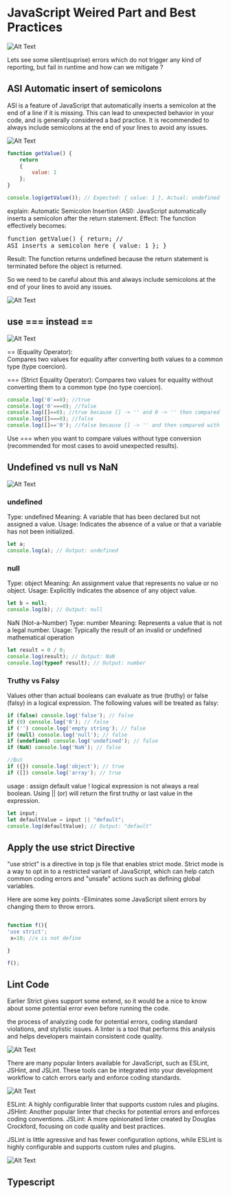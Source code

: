 # JavaScript Weired Part and Best Practices #

![Alt Text](asset/err.gif)

Lets see some silent(suprise) errors which  do not trigger any kind of reporting, but fail in runtime and how can we mitigate ?

## ASI Automatic insert of semicolons ##

ASI is a feature of JavaScript that automatically inserts a semicolon at the end of a line if it is missing. This can lead to unexpected behavior in your code, and is generally considered a bad practice. 
It is recommended to always include semicolons at the end of your lines to avoid any issues.

![Alt Text](asset/semi.webp)

``` javascript repl+
function getValue() {
    return
    {
        value: 1
    };
}

console.log(getValue()); // Expected: { value: 1 }, Actual: undefined
```

explain:
Automatic Semicolon Insertion (ASI): JavaScript automatically inserts a semicolon after the return statement.
Effect: The function effectively becomes:<pre>function getValue() { return; // ASI inserts a semicolon here { value: 1 }; } </pre>
Result: The function returns undefined because the return statement is terminated before the object is returned.

So we need to be careful about this and always include semicolons at the end of your lines to avoid any issues.

![Alt Text](asset/semicolon.jpg)

## use === instead == ##

![Alt Text](asset/equal.png)

== (Equality Operator):  
Compares two values for equality after converting both values to a common type (type coercion).

=== (Strict Equality Operator):
Compares two values for equality without converting them to a common type (no type coercion).

``` javascript repl+
console.log('0'==0); //true
console.log('0'===0); //false
console.log([]==0); //true because [] -> '' and 0 -> '' then compared
console.log([]===0); //false
console.log([]=='0'); //false because [] -> '' and then compared with '0'

```

Use === when you want to compare values without type conversion (recommended for most cases to avoid unexpected results).


## Undefined vs null vs NaN  ##

![Alt Text](asset/NaN.png)

### undefined ###
Type: undefined
Meaning: A variable that has been declared but not assigned a value.
Usage: Indicates the absence of a value or that a variable has not been initialized.

``` javascript repl+
let a;
console.log(a); // Output: undefined

```

### null ###
Type: object
Meaning: An assignment value that represents no value or no object.
Usage: Explicitly indicates the absence of any object value.

``` javascript repl+
let b = null;
console.log(b); // Output: null
```


NaN (Not-a-Number)
Type: number
Meaning: Represents a value that is not a legal number.
Usage: Typically the result of an invalid or undefined mathematical operation

``` javascript repl+
let result = 0 / 0;
console.log(result); // Output: NaN
console.log(typeof result); // Output: number
```

### Truthy vs Falsy ###

Values other than actual booleans can evaluate as true (truthy) or false (falsy) in a logical expression. The following values will be treated as falsy:


``` javascript repl+
if (false) console.log('false'); // false
if (0) console.log('0'); // false
if ('') console.log('empty string'); // false
if (null) console.log('null'); // false
if (undefined) console.log('undefined'); // false
if (NaN) console.log('NaN'); // false

//But 
if ({}) console.log('object'); // true
if ([]) console.log('array'); // true

```

usage : assign default value !
logical expression is not always a real boolean. 
Using || (or) will return the first truthy or last value in the expression.

``` javascript repl+
let input;
let defaultValue = input || "default";
console.log(defaultValue); // Output: "default" 

```

## Apply the use strict Directive ##

"use strict" is a directive in top js file that enables strict mode. Strict mode is a way to opt in to a restricted variant of JavaScript, 
which can help catch common coding errors and "unsafe" actions such as defining global variables. 

Here are some key points
-Eliminates some JavaScript silent errors by changing them to throw errors. 


``` javascript repl+

function f(){
'use strict';
 x=10; //x is not define 

}

f();


```

## Lint Code  ##

Earlier Strict gives support some extend, so it would be a nice to know about some potential error even before running the code. 

the process of analyzing code for potential errors, coding standard violations, and stylistic issues. A linter is a tool that performs this analysis and helps developers maintain consistent code quality.

![Alt Text](asset/lint.webp)


There are many popular linters available for JavaScript, such as ESLint, JSHint, and JSLint. These tools can be integrated into your development workflow to catch errors early and enforce coding standards.

![Alt Text](asset/eslint-sh.jpg)

ESLint: A highly configurable linter that supports custom rules and plugins.
JSHint: Another popular linter that checks for potential errors and enforces coding conventions.
JSLint: A more opinionated linter created by Douglas Crockford, focusing on code quality and best practices.

JSLint is little agressive  and has fewer configuration options, while ESLint is highly configurable and supports custom rules and plugins. 

![Alt Text](asset/jslint.jpg)

## Typescript ##

